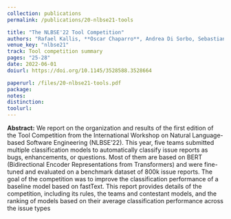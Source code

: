 ```yaml
---
collection: publications
permalink: /publications/20-nlbse21-tools

title: "The NLBSE'22 Tool Competition"
authors: "Rafael Kallis, **Oscar Chaparro**, Andrea Di Sorbo, Sebastiano Panichella"
venue_key: "nlbse21"
track: Tool competition summary
pages: "25-28"
date: 2022-06-01
doiurl: https://doi.org/10.1145/3528588.3528664

paperurl: /files/20-nlbse21-tools.pdf
package: 
notes: 
distinction: 
toolurl: 
---
```


**Abstract:** We report on the organization and results of the first edition of the Tool Competition from the International Workshop on Natural Language-based Software Engineering (NLBSE’22). This year, five teams submitted multiple classification models to automatically classify issue reports as bugs, enhancements, or questions. Most of them are based on BERT (Bidirectional Encoder Representations from Transformers) and were fine-tuned and evaluated on a benchmark dataset of 800k issue reports. The goal of the competition was to improve the classification performance of a baseline model based on fastText. This report provides details of the competition, including its rules, the teams and contestant models, and the ranking of models based on their average classification performance across the issue types